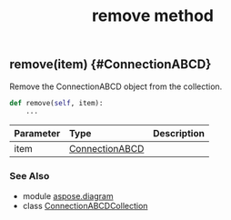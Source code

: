 ﻿---
title: remove method
second_title: Aspose.Diagram for Python via .NET API References
description: 
type: docs
weight: 50
url: /python-net/aspose.diagram/connectionabcdcollection/remove/
is_root: false
---

## remove(item) {#ConnectionABCD}

Remove the ConnectionABCD object from the collection.



```python
def remove(self, item):
    ...
```


| Parameter | Type | Description |
| :- | :- | :- |
| item | [ConnectionABCD](/diagram/python-net/aspose.diagram/connectionabcd) |  |



### See Also
* module [aspose.diagram](../../)
* class [ConnectionABCDCollection](/diagram/python-net/aspose.diagram/connectionabcdcollection)
